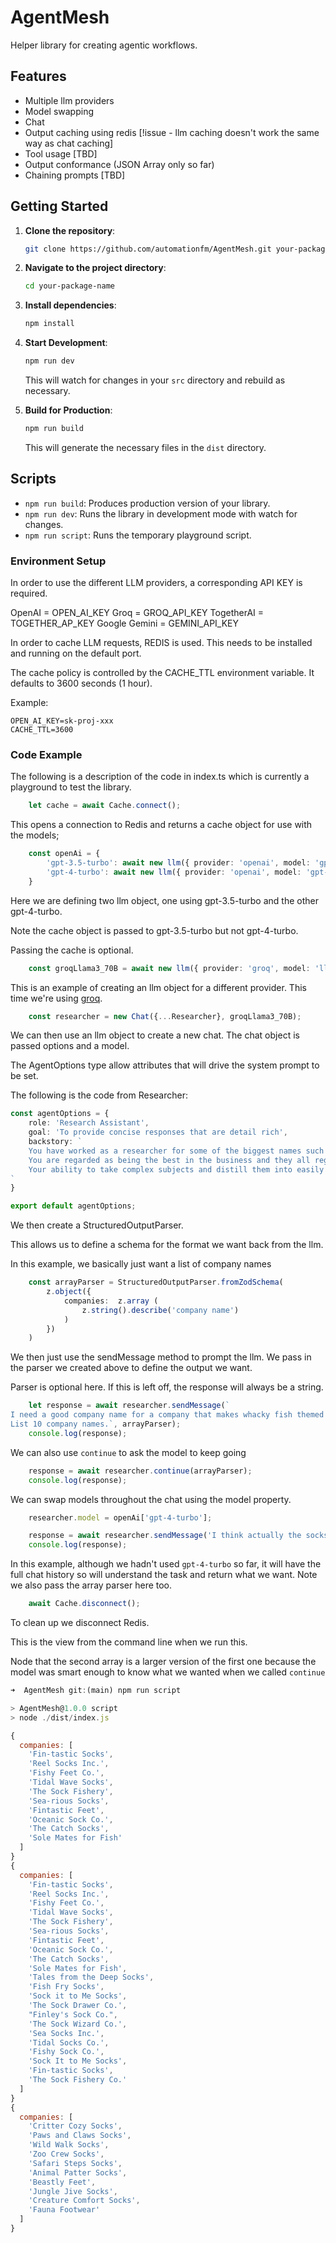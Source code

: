 # AgentMesh

Helper library for creating agentic workflows.

## Features

- Multiple llm providers
- Model swapping
- Chat
- Output caching using redis [!issue - llm caching doesn't work the same way as chat caching]
- Tool usage [TBD]
- Output conformance (JSON Array only so far)
- Chaining prompts [TBD]

## Getting Started

1. **Clone the repository**:

   ```bash
   git clone https://github.com/automationfm/AgentMesh.git your-package-name
   ```

2. **Navigate to the project directory**:

   ```bash
   cd your-package-name
   ```

3. **Install dependencies**:

   ```bash
   npm install
   ```

4. **Start Development**:

   ```bash
   npm run dev
   ```

   This will watch for changes in your `src` directory and rebuild as necessary.

5. **Build for Production**:

   ```bash
   npm run build
   ```

   This will generate the necessary files in the `dist` directory.

## Scripts

- `npm run build`: Produces production version of your library.
- `npm run dev`: Runs the library in development mode with watch for changes.
- `npm run script`: Runs the temporary playground script.


### Environment Setup

In order to use the different LLM providers, a corresponding API KEY is required.

OpenAI = OPEN_AI_KEY
Groq = GROQ_API_KEY
TogetherAI = TOGETHER_AP_KEY
Google Gemini = GEMINI_API_KEY

In order to cache LLM requests, REDIS is used.  This needs to be installed and running on the default port.

The cache policy is controlled by the CACHE_TTL environment variable.  It defaults to 3600 seconds (1 hour).

Example:

```
OPEN_AI_KEY=sk-proj-xxx
CACHE_TTL=3600
```

### Code Example

The following is a description of the code in index.ts which is currently a playground to test the library.

```typescript
    let cache = await Cache.connect();
```
This opens a connection to Redis and returns a cache object for use with the models;

```typescript
    const openAi = {
        'gpt-3.5-turbo': await new llm({ provider: 'openai', model: 'gpt-3.5-turbo-0125'}, cache).initialise(),
        'gpt-4-turbo': await new llm({ provider: 'openai', model: 'gpt-4-turbo'}).initialise(),
    }
```

Here we are defining two llm object, one using gpt-3.5-turbo and the other gpt-4-turbo.

Note the cache object is passed to gpt-3.5-turbo but not gpt-4-turbo.

Passing the cache is optional.

```typescript
    const groqLlama3_70B = await new llm({ provider: 'groq', model: 'llama3-70b-8192' }, cache).initialise();
```

This is an example of creating an llm object for a different provider.  This time we're using [groq](https://wow.groq.com/why-groq/).

```typescript
    const researcher = new Chat({...Researcher}, groqLlama3_70B);
```

We can then use an llm object to create a new chat.  The chat object is passed options and a model.

The AgentOptions type allow attributes that will drive the system prompt to be set.

The following is the code from Researcher:

```typescript
const agentOptions = {
    role: 'Research Assistant',
    goal: 'To provide concise responses that are detail rich',
    backstory: `
    You have worked as a researcher for some of the biggest names such as Tim Ferriss, Seth Godin and Mark Manson.
    You are regarded as being the best in the business and they all regard you as the main reason for their success.
    Your ability to take complex subjects and distill them into easily understandable nuggets is legendary.
`
}

export default agentOptions;
```

We then create a StructuredOutputParser.

This allows us to define a schema for the format we want back from the llm.

In this example, we basically just want a list of company names

```typescript
    const arrayParser = StructuredOutputParser.fromZodSchema(
        z.object({
            companies:  z.array (
                z.string().describe('company name')
            )
        })
    )
```

We then just use the sendMessage method to prompt the llm.  We pass in the parser we created above to define the output we want.

Parser is optional here.  If this is left off, the response will always be a string.

```typescript
    let response = await researcher.sendMessage(`
I need a good company name for a company that makes whacky fish themed socks.
List 10 company names.`, arrayParser);
    console.log(response);
```

We can also use `continue` to ask the model to keep going

```typescript
    response = await researcher.continue(arrayParser);
    console.log(response);
```

We can swap models throughout the chat using the model property.

```typescript
    researcher.model = openAi['gpt-4-turbo'];

    response = await researcher.sendMessage('I think actually the socks should be animal themed, can you create a new list of 10 suggestions.', arrayParser);
    console.log(response);
```

In this example, although we hadn't used `gpt-4-turbo` so far, it will have the full chat history so will understand the task and return what we want.
Note we also pass the array parser here too.

```typescript
    await Cache.disconnect();
```

To clean up we disconnect Redis.

This is the view from the command line when we run this.

Node that the second array is a larger version of the first one because the model was smart enough to know what we wanted when we called `continue`


```js
➜  AgentMesh git:(main) npm run script

> AgentMesh@1.0.0 script
> node ./dist/index.js

{
  companies: [
    'Fin-tastic Socks',
    'Reel Socks Inc.',
    'Fishy Feet Co.',
    'Tidal Wave Socks',
    'The Sock Fishery',
    'Sea-rious Socks',
    'Fintastic Feet',
    'Oceanic Sock Co.',
    'The Catch Socks',
    'Sole Mates for Fish'
  ]
}
{
  companies: [
    'Fin-tastic Socks',
    'Reel Socks Inc.',
    'Fishy Feet Co.',
    'Tidal Wave Socks',
    'The Sock Fishery',
    'Sea-rious Socks',
    'Fintastic Feet',
    'Oceanic Sock Co.',
    'The Catch Socks',
    'Sole Mates for Fish',
    'Tales from the Deep Socks',
    'Fish Fry Socks',
    'Sock it to Me Socks',
    'The Sock Drawer Co.',
    "Finley's Sock Co.",
    'The Sock Wizard Co.',
    'Sea Socks Inc.',
    'Tidal Socks Co.',
    'Fishy Sock Co.',
    'Sock It to Me Socks',
    'Fin-tastic Socks',
    'The Sock Fishery Co.'
  ]
}
{
  companies: [
    'Critter Cozy Socks',
    'Paws and Claws Socks',
    'Wild Walk Socks',
    'Zoo Crew Socks',
    'Safari Steps Socks',
    'Animal Patter Socks',
    'Beastly Feet',
    'Jungle Jive Socks',
    'Creature Comfort Socks',
    'Fauna Footwear'
  ]
}
```

